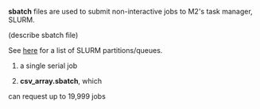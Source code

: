 **sbatch** files are used to submit non-interactive jobs to M2's task manager, SLURM. 

(describe sbatch file)

See [here](http://faculty.smu.edu/csc/documentation/slurm.html) for a list of SLURM partitions/queues. 


1. a single serial job 

2. **csv_array.sbatch**, which 

can request up to 19,999 jobs 
